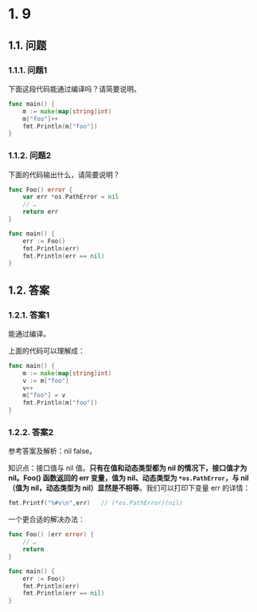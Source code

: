 # 1. 9

## 1.1. 问题

### 1.1.1. 问题1

下面这段代码能通过编译吗？请简要说明。

```go
func main() {
    m := make(map[string]int)
    m["foo"]++
    fmt.Println(m["foo"])
}
```

### 1.1.2. 问题2

下面的代码输出什么，请简要说明？

```go
func Foo() error {
    var err *os.PathError = nil
    // …
    return err
}

func main() {
    err := Foo()
    fmt.Println(err)
    fmt.Println(err == nil)
}
```

## 1.2. 答案

### 1.2.1. 答案1

能通过编译。

上面的代码可以理解成：

```go
func main() {
    m := make(map[string]int)
    v := m["foo"]
    v++
    m["foo"] = v
    fmt.Println(m["foo"])
}
```

### 1.2.2. 答案2

参考答案及解析：nil false。

知识点：接口值与 nil 值。**只有在值和动态类型都为 nil 的情况下，接口值才为 nil。Foo() 函数返回的 err 变量，值为 nil、动态类型为 `*os.PathError`，与 nil（值为 nil，动态类型为 nil）显然是不相等**。我们可以打印下变量 err 的详情：


```go
fmt.Printf("%#v\n",err)   // (*os.PathError)(nil)
```

一个更合适的解决办法：

```go
func Foo() (err error) {
    // …
    return
}

func main() {
    err := Foo()
    fmt.Println(err)
    fmt.Println(err == nil)
}
```